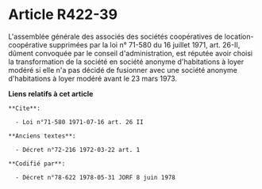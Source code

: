 # Article R422-39

L'assemblée générale des associés des sociétés coopératives de location-coopérative supprimées par la loi n° 71-580 du 16
juillet 1971, art. 26-II, dûment convoquée par le conseil d'administration, est réputée avoir choisi la transformation de la
société en société anonyme d'habitations à loyer modéré si elle n'a pas décidé de fusionner avec une société anonyme
d'habitations à loyer modéré avant le 23 mars 1973.

**Liens relatifs à cet article**

	**Cite**:

	  - Loi n°71-580 1971-07-16 art. 26 II

	**Anciens textes**:

	  - Décret n°72-216 1972-03-22 art. 1

	**Codifié par**:

	  - Décret n°78-622 1978-05-31 JORF 8 juin 1978
